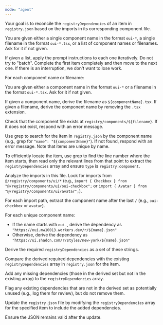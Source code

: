 ```yaml
---
mode: "agent"
---
```


Your goal is to reconcile the `registryDependencies` of an item in `registry.json` based on the imports in its corresponding component file.

You are given either a single component name in the format `oui-*`, a single filename in the format `oui-*.tsx`, or a list of component names or filenames. Ask for it if not given.

If given a list, apply the prompt instructions to each one iteratively. Do not try to "batch". Complete the first item completely and then move to the next one. If there is an interruption, we don't want to lose work.

For each component name or filename:

You are given either a component name in the format `oui-*` or a filename in the format `oui-*.tsx`. Ask for it if not given.

If given a component name, derive the filename as `${componentName}.tsx`.
If given a filename, derive the component name by removing the `.tsx` extension.

Check that the component file exists at `registry/components/${filename}`. If it does not exist, respond with an error message.

Use grep to search for the item in `registry.json` by the component name (e.g., grep for `"name": "${componentName}"`). If not found, respond with an error message. Note that items are unique by name.

To efficiently locate the item, use grep to find the line number where the item starts, then read only the relevant lines from that point to extract the `registryDependencies` array and ensure `type` is `registry:component`.

Analyze the imports in this file. Look for imports from `@/registry/components/ui/*` (e.g., `import { Checkbox } from "@/registry/components/ui/oui-checkbox";` or `import { Avatar } from "@/registry/components/ui/avatar";`).

For each import path, extract the component name after the last `/` (e.g., `oui-checkbox` or `avatar`).

For each unique component name:

- If the name starts with `oui-`, derive the dependency as `"https://oui.mw10013.workers.dev/r/${name}.json"`
- Otherwise, derive the dependency as `"https://ui.shadcn.com/r/styles/new-york/${name}.json"`

Derive the required `registryDependencies` as a set of these strings.

Compare the derived required dependencies with the existing `registryDependencies` array in `registry.json` for the item.

Add any missing dependencies (those in the derived set but not in the existing array) to the `registryDependencies` array.

Flag any existing dependencies that are not in the derived set as potentially unused (e.g., log them for review), but do not remove them.

Update the `registry.json` file by modifying the `registryDependencies` array for the specified item to include the added dependencies.

Ensure the JSON remains valid after the update.
